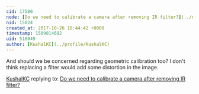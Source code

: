 ```yaml
---
cid: 17580
node: [Do we need to calibrate a camera after removing IR filter?](../notes/KushalKC/10-11-2017/do-we-need-to-calibrate-a-camera-after-removing-ir-filter)
nid: 15024
created_at: 2017-10-26 10:44:42 +0000
timestamp: 1509014682
uid: 516049
author: [KushalKC](../profile/KushalKC)
---
```


And should we be concerned regarding geometric calibration too? I don't think replacing a filter would add some distortion in the image.

[KushalKC](../profile/KushalKC) replying to: [Do we need to calibrate a camera after removing IR filter?](../notes/KushalKC/10-11-2017/do-we-need-to-calibrate-a-camera-after-removing-ir-filter)

